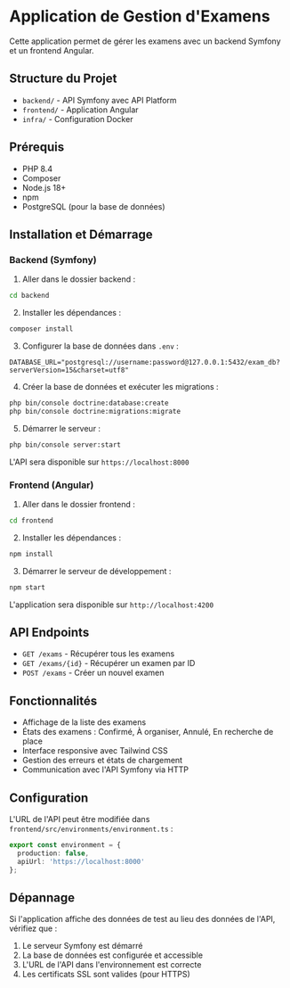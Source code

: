 # Application de Gestion d'Examens

Cette application permet de gérer les examens avec un backend Symfony et un frontend Angular.

## Structure du Projet

- `backend/` - API Symfony avec API Platform
- `frontend/` - Application Angular
- `infra/` - Configuration Docker

## Prérequis

- PHP 8.4
- Composer
- Node.js 18+
- npm
- PostgreSQL (pour la base de données)

## Installation et Démarrage

### Backend (Symfony)

1. Aller dans le dossier backend :
```bash
cd backend
```

2. Installer les dépendances :
```bash
composer install
```

3. Configurer la base de données dans `.env` :
```env
DATABASE_URL="postgresql://username:password@127.0.0.1:5432/exam_db?serverVersion=15&charset=utf8"
```

4. Créer la base de données et exécuter les migrations :
```bash
php bin/console doctrine:database:create
php bin/console doctrine:migrations:migrate
```

5. Démarrer le serveur :
```bash
php bin/console server:start
```

L'API sera disponible sur `https://localhost:8000`

### Frontend (Angular)

1. Aller dans le dossier frontend :
```bash
cd frontend
```

2. Installer les dépendances :
```bash
npm install
```

3. Démarrer le serveur de développement :
```bash
npm start
```

L'application sera disponible sur `http://localhost:4200`

## API Endpoints

- `GET /exams` - Récupérer tous les examens
- `GET /exams/{id}` - Récupérer un examen par ID
- `POST /exams` - Créer un nouvel examen

## Fonctionnalités

- Affichage de la liste des examens
- États des examens : Confirmé, À organiser, Annulé, En recherche de place
- Interface responsive avec Tailwind CSS
- Gestion des erreurs et états de chargement
- Communication avec l'API Symfony via HTTP

## Configuration

L'URL de l'API peut être modifiée dans `frontend/src/environments/environment.ts` :

```typescript
export const environment = {
  production: false,
  apiUrl: 'https://localhost:8000'
};
```

## Dépannage

Si l'application affiche des données de test au lieu des données de l'API, vérifiez que :
1. Le serveur Symfony est démarré
2. La base de données est configurée et accessible
3. L'URL de l'API dans l'environnement est correcte
4. Les certificats SSL sont valides (pour HTTPS)
